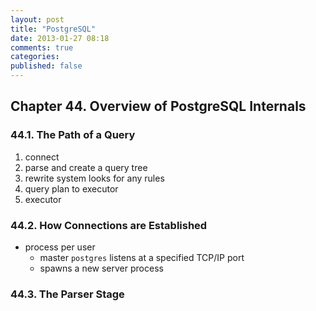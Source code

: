 ```yaml
---
layout: post
title: "PostgreSQL"
date: 2013-01-27 08:18
comments: true
categories: 
published: false
---
```


## Chapter 44. Overview of PostgreSQL Internals	

### 44.1. The Path of a Query

1. connect
2. parse and create a query tree
3. rewrite system looks for any rules
4. query plan to executor
5. executor

### 44.2. How Connections are Established

- process per user
	- master `postgres` listens at a specified TCP/IP port
	- spawns a new server process
	
### 44.3. The Parser Stage

